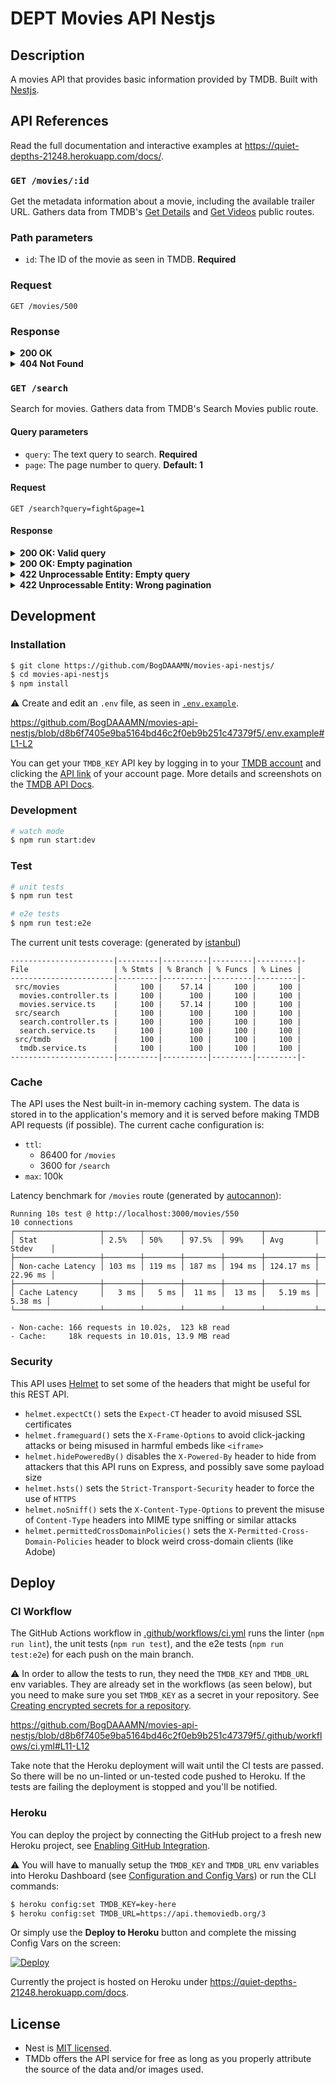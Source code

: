 # DEPT Movies API Nestjs

## Description

A movies API that provides basic information provided by TMDB. Built with [Nestjs](https://github.com/nestjs/nest).

## API References

Read the full documentation and interactive examples at https://quiet-depths-21248.herokuapp.com/docs/. 

### `GET /movies/:id`

Get the metadata information about a movie, including the available trailer URL. Gathers data from TMDB's [Get Details](https://developers.themoviedb.org/3/movies/get-movie-details) and [Get Videos](https://developers.themoviedb.org/3/movies/get-movie-videos) public routes.

### Path parameters

- `id`: The ID of the movie as seen in TMDB. **Required**

### Request

```
GET /movies/500
```

### Response

<details>
  <summary><b>200 OK</b></summary>
  
  ```json
  {
      "id": 500,
      "title": "Reservoir Dogs",
      "tagline": "Every dog has his day.",
      "overview": "A botched robbery indicates a police informant, and the pressure mounts in the aftermath at a warehouse. Crime begets violence as the survivors -- veteran Mr. White, newcomer Mr. Orange, psychopathic parolee Mr. Blonde, bickering weasel Mr. Pink and Nice Guy Eddie -- unravel.",
      "poster_path": "/lsBnfheKZBO3UKU7lVHIeGZLWuF.jpg",
      "release_date": "1992-09-02",
      "runtime": 99,
      "trailer": "https://www.youtube.com/watch?v=GLPJSmUHZvU"
  }
  ```
</details>

<details>
  <summary><b>404 Not Found</b></summary>
  
  ```json
  {
      "success": false,
      "status_code": 34,
      "status_message": "The resource you requested could not be found."
  }
  ```
</details>

### `GET /search`

Search for movies. Gathers data from TMDB's Search Movies public route.

#### Query parameters

- `query`: The text query to search. **Required**
- `page`: The page number to query. **Default: 1**

#### Request

```
GET /search?query=fight&page=1
```

#### Response

<details>
  <summary><b>200 OK: Valid query</b></summary>
  
  ```json
  {
    "page": 1,
    "results": [
        {
            "id": 550,
            "vote_average": 8.4,
            "poster_path": "/pB8BM7pdSp6B6Ih7QZ4DrQ3PmJK.jpg",
            "release_date": "1999-10-15",
            "title": "Fight Club"
        },
        {
            "id": 629017,
            "vote_average": 6.7,
            "poster_path": "/wlP25H14OvKoFORIwuKomZzioA5.jpg",
            "release_date": "2020-09-10",
            "title": "Run Hide Fight"
        },
        {
            "id": 345922,
            "vote_average": 6.1,
            "poster_path": "/huRhv4IZDk2ds0DIDkI6uxdmb6J.jpg",
            "release_date": "2017-02-16",
            "title": "Fist Fight"
        },
        {
            "id": 682377,
            "vote_average": 5.9,
            "poster_path": "/4ZocdxnOO6q2UbdKye2wgofLFhB.jpg",
            "release_date": "2020-11-13",
            "title": "Chick Fight"
        },
        {
            "id": 924987,
            "vote_average": 0,
            "poster_path": "/2DhlrTgYAENQGvfH8ZNgXgmACfE.jpg",
            "release_date": "2022-02-05",
            "title": "UFC Fight Night 200: Hermansson vs. Strickland"
        },
        {
            "id": 440777,
            "vote_average": 6.5,
            "poster_path": "/iI9c8XNdPuwB4RYbHMd62QNhoRK.jpg",
            "release_date": "2017-03-16",
            "title": "Female Fight Squad"
        },
        {
            "id": 14286,
            "vote_average": 7.6,
            "poster_path": "/kfOmnlwt1rrhxmxc05X3i9mHSOs.jpg",
            "release_date": "2005-01-01",
            "title": "Why We Fight"
        },
        {
            "id": 385383,
            "vote_average": 3.6,
            "poster_path": "/jIPWkzF9srlU8eZTldLM6JYZwkO.jpg",
            "release_date": "2016-07-22",
            "title": "Fight Valley"
        },
        {
            "id": 559578,
            "vote_average": 4.4,
            "poster_path": "/y0QXD8zSxpBsyQSKN9mg5diYexV.jpg",
            "release_date": "2018-11-06",
            "title": "Alone We Fight"
        },
        {
            "id": 325365,
            "vote_average": 6.5,
            "poster_path": "/thgvd0tjDLJvTVx4BaZjfQAC7yK.jpg",
            "release_date": "2015-03-13",
            "title": "Dawg Fight"
        },
        {
            "id": 55461,
            "vote_average": 7.2,
            "poster_path": "/r5TUs76PbO68b6qmHgWjw4Nsz39.jpg",
            "release_date": "1942-04-10",
            "title": "Donald's Snow Fight"
        },
        {
            "id": 883656,
            "vote_average": 0,
            "poster_path": "/a9RWdhRLyx3BqCjlwmZJHXyeMkR.jpg",
            "release_date": "2021-10-09",
            "title": "GCW Fight Club"
        },
        {
            "id": 196355,
            "vote_average": 6.6,
            "poster_path": "/zbAWQ41NPaWbN0deyMuxF1ustmj.jpg",
            "release_date": "2013-10-04",
            "title": "Muhammad Ali's Greatest Fight"
        },
        {
            "id": 108251,
            "vote_average": 6.2,
            "poster_path": "/mie2uVWWI2iNlkSdHaOjk1J3irW.jpg",
            "release_date": "2011-10-03",
            "title": "Girl Fight"
        },
        {
            "id": 488971,
            "vote_average": 5.5,
            "poster_path": "/qeceU9AsdHu9H6ZZax4MfeDj7A7.jpg",
            "release_date": "2017-11-01",
            "title": "You Can't Fight Christmas"
        },
        {
            "id": 148526,
            "vote_average": 4.6,
            "poster_path": "/qVyOyga4g4QlMTmcyCbmtQC6Et9.jpg",
            "release_date": "2011-08-31",
            "title": "Forced To Fight"
        },
        {
            "id": 372631,
            "vote_average": 5.9,
            "poster_path": "/2StM8Vavf7ukvuj9mxg1o7nKxmi.jpg",
            "release_date": "2015-12-15",
            "title": "Marvel Super Hero Adventures: Frost Fight!"
        },
        {
            "id": 62328,
            "vote_average": 6.4,
            "poster_path": "/1WcxVQBsXG6EQlNJd8vcF4oFTg4.jpg",
            "release_date": "1993-05-05",
            "title": "Shootfighter: Fight to the Death"
        },
        {
            "id": 33274,
            "vote_average": 4.1,
            "poster_path": "/mbSW30poDgsjEVXWQdh9So5k8sf.jpg",
            "release_date": "2009-02-03",
            "title": "Street Fighter: Round One - FIGHT!"
        },
        {
            "id": 888652,
            "vote_average": 6.6,
            "poster_path": "/5TNSfR1OdcNHMnJV7QczdqdfaGR.jpg",
            "release_date": "2021-11-24",
            "title": "'Twas the Fight Before Christmas"
        }
    ],
    "total_pages": 100,
    "total_results": 1982
  }
  ```
</details>

<details>
  <summary><b>200 OK: Empty pagination</b></summary>
  
  ```json
  {
    "page": 1,
    "results": [],
    "total_pages": 0,
    "total_results": 0
  }
  ```
</details>

<details>
  <summary><b>422 Unprocessable Entity: Empty query</b></summary>
  
  ```json
  {
    "errors": [
      "query must be provided"
    ]
  }
  ```
</details>

<details>
  <summary><b>422 Unprocessable Entity: Wrong pagination</b></summary>
  
  ```json
  {
    "errors": [
      "page must be greater than 0"
    ]
  }
  ```
</details>


## Development
### Installation

```bash
$ git clone https://github.com/BogDAAAMN/movies-api-nestjs/
$ cd movies-api-nestjs
$ npm install
```

⚠️ Create and edit an `.env` file, as seen in [`.env.example`](/.env.example).

https://github.com/BogDAAAMN/movies-api-nestjs/blob/d8b6f7405e9ba5164bd46c2f0eb9b251c47379f5/.env.example#L1-L2
  
You can get your `TMDB_KEY` API key by logging in to your [TMDB account](https://www.themoviedb.org/settings/account) and clicking the [API link](https://www.themoviedb.org/settings/api) of your account page. More details and screenshots on the [TMDB API Docs](https://developers.themoviedb.org/3/getting-started/introduction).

### Development

```bash
# watch mode
$ npm run start:dev
```

### Test

```bash
# unit tests
$ npm run test

# e2e tests
$ npm run test:e2e
```

The current unit tests coverage: (generated by [istanbul](https://istanbul.js.org/)) 

```
-----------------------|---------|----------|---------|---------|-
File                   | % Stmts | % Branch | % Funcs | % Lines | 
-----------------------|---------|----------|---------|---------|-
 src/movies            |     100 |    57.14 |     100 |     100 | 
  movies.controller.ts |     100 |      100 |     100 |     100 | 
  movies.service.ts    |     100 |    57.14 |     100 |     100 | 
 src/search            |     100 |      100 |     100 |     100 | 
  search.controller.ts |     100 |      100 |     100 |     100 | 
  search.service.ts    |     100 |      100 |     100 |     100 | 
 src/tmdb              |     100 |      100 |     100 |     100 | 
  tmdb.service.ts      |     100 |      100 |     100 |     100 | 
-----------------------|---------|----------|---------|---------|-
```

### Cache

The API uses the Nest built-in in-memory caching system. The data is stored in to the application's memory and it is served before making TMDB API requests (if possible). The current cache configuration is:

- `ttl`: 
  - 86400 for `/movies`
  - 3600 for `/search`
- `max`: 100k

Latency benchmark for `/movies` route (generated by [autocannon](https://github.com/mcollina/autocannon)):

```
Running 10s test @ http://localhost:3000/movies/550
10 connections
┌───────────────────┬────────┬────────┬────────┬────────┬───────────┬──────────┐
│ Stat              │ 2.5%   │ 50%    │ 97.5%  │ 99%    │ Avg       │ Stdev    │
├───────────────────┼────────┼────────┼────────┼────────┼───────────┼──────────┤
│ Non-cache Latency │ 103 ms │ 119 ms │ 187 ms │ 194 ms │ 124.17 ms │ 22.96 ms │
├───────────────────┼────────┼────────┼────────┼────────┼───────────┼──────────┤
│ Cache Latency     │   3 ms │   5 ms │  11 ms │  13 ms │   5.19 ms │  5.38 ms │
└───────────────────┴────────┴────────┴────────┴────────┴───────────┴──────────┘

- Non-cache: 166 requests in 10.02s,  123 kB read
- Cache:     18k requests in 10.01s, 13.9 MB read
```

### Security

This API uses [Helmet](https://helmetjs.github.io/) to set some of the headers that might be useful for this REST API.

- `helmet.expectCt()` sets the `Expect-CT` header to avoid misused SSL certificates
- `helmet.frameguard()` sets the `X-Frame-Options` to avoid click-jacking attacks or being misused in harmful embeds like `<iframe>`
- `helmet.hidePoweredBy()` disables the `X-Powered-By` header to hide from attackers that this API runs on Express, and possibly save some payload size
- `helmet.hsts()` sets the `Strict-Transport-Security` header to force the use of `HTTPS`
- `helmet.noSniff()` sets the `X-Content-Type-Options` to prevent the misuse of `Content-Type` headers into MIME type sniffing or similar attacks
- `helmet.permittedCrossDomainPolicies()` sets the `X-Permitted-Cross-Domain-Policies` header to block weird cross-domain clients (like Adobe)

## Deploy

### CI Workflow

The GitHub Actions workflow in [.github/workflows/ci.yml](.github/workflows/ci.yml) runs the linter (`npm run lint`), the unit tests (`npm run test`), and the e2e tests (`npm run test:e2e`) for each push on the main branch. 

⚠️ In order to allow the tests to run, they need the `TMDB_KEY` and `TMDB_URL` env variables. They are already set in the workflows (as seen below), but you need to make sure you set `TMDB_KEY` as a secret in your repository. See [Creating encrypted secrets for a repository](https://docs.github.com/en/actions/security-guides/encrypted-secrets#creating-encrypted-secrets-for-a-repository).

https://github.com/BogDAAAMN/movies-api-nestjs/blob/d8b6f7405e9ba5164bd46c2f0eb9b251c47379f5/.github/workflows/ci.yml#L11-L12

Take note that the Heroku deployment will wait until the CI tests are passed. So there will be no un-linted or un-tested code pushed to Heroku. If the tests are failing the deployment is stopped and you'll be notified. 

### Heroku

You can deploy the project by connecting the GitHub project to a fresh new Heroku project, see [Enabling GitHub Integration](https://devcenter.heroku.com/articles/github-integration#enabling-github-integration). 

⚠️ You will have to manually setup the `TMDB_KEY` and `TMDB_URL` env variables into Heroku Dashboard (see [Configuration and Config Vars](https://devcenter.heroku.com/articles/config-vars#using-the-heroku-dashboard)) or run the CLI commands: 

```bash
$ heroku config:set TMDB_KEY=key-here
$ heroku config:set TMDB_URL=https://api.themoviedb.org/3
```

Or simply use the **Deploy to Heroku** button and complete the missing Config Vars on the screen:

[![Deploy](https://www.herokucdn.com/deploy/button.svg)](https://heroku.com/deploy?template=https://github.com/BogDAAAMN/movies-api-nestjs/)

Currently the project is hosted on Heroku under https://quiet-depths-21248.herokuapp.com/docs.

## License

- Nest is [MIT licensed](LICENSE).
- TMDb offers the API service for free as long as you properly attribute the source of the data and/or images used.
